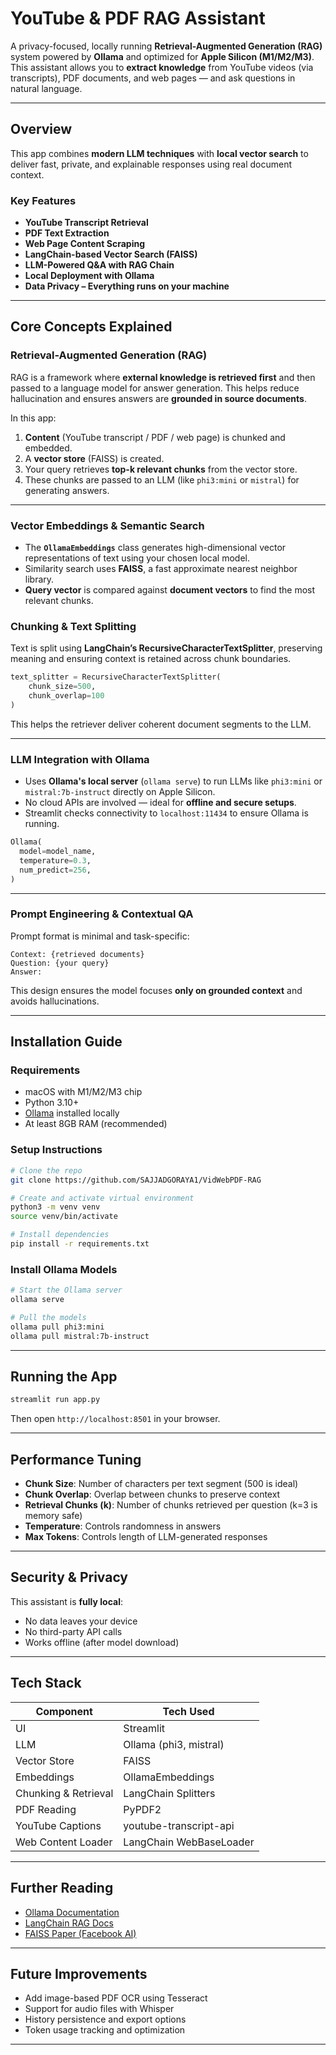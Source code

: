 #  YouTube & PDF RAG Assistant



A privacy-focused, locally running **Retrieval-Augmented Generation (RAG)** system powered by **Ollama** and optimized for **Apple Silicon (M1/M2/M3)**. This assistant allows you to **extract knowledge** from YouTube videos (via transcripts), PDF documents, and web pages — and ask questions in natural language.

---

##  Overview

This app combines **modern LLM techniques** with **local vector search** to deliver fast, private, and explainable responses using real document context.

###  Key Features
-  **YouTube Transcript Retrieval**  
-  **PDF Text Extraction**  
-  **Web Page Content Scraping**  
-  **LangChain-based Vector Search (FAISS)**  
-  **LLM-Powered Q&A with RAG Chain**  
-  **Local Deployment with Ollama**  
-  **Data Privacy – Everything runs on your machine**

---

##  Core Concepts Explained

###  Retrieval-Augmented Generation (RAG)
RAG is a framework where **external knowledge is retrieved first** and then passed to a language model for answer generation. This helps reduce hallucination and ensures answers are **grounded in source documents**.

In this app:
1. **Content** (YouTube transcript / PDF / web page) is chunked and embedded.
2. A **vector store** (FAISS) is created.
3. Your query retrieves **top-k relevant chunks** from the vector store.
4. These chunks are passed to an LLM (like `phi3:mini` or `mistral`) for generating answers.

---

###  Vector Embeddings & Semantic Search
- The **`OllamaEmbeddings`** class generates high-dimensional vector representations of text using your chosen local model.
- Similarity search uses **FAISS**, a fast approximate nearest neighbor library.
- **Query vector** is compared against **document vectors** to find the most relevant chunks.

###  Chunking & Text Splitting
Text is split using **LangChain’s RecursiveCharacterTextSplitter**, preserving meaning and ensuring context is retained across chunk boundaries.

```python
text_splitter = RecursiveCharacterTextSplitter(
    chunk_size=500,
    chunk_overlap=100
)
```

This helps the retriever deliver coherent document segments to the LLM.

---

###  LLM Integration with Ollama
- Uses **Ollama's local server** (`ollama serve`) to run LLMs like `phi3:mini` or `mistral:7b-instruct` directly on Apple Silicon.
- No cloud APIs are involved — ideal for **offline and secure setups**.
- Streamlit checks connectivity to `localhost:11434` to ensure Ollama is running.

```python
Ollama(
  model=model_name,
  temperature=0.3,
  num_predict=256,
)
```

---

###  Prompt Engineering & Contextual QA
Prompt format is minimal and task-specific:

```text
Context: {retrieved documents}
Question: {your query}
Answer:
```

This design ensures the model focuses **only on grounded context** and avoids hallucinations.

---

##  Installation Guide

###  Requirements
- macOS with M1/M2/M3 chip
- Python 3.10+
- [Ollama](https://ollama.ai) installed locally
- At least 8GB RAM (recommended)

### Setup Instructions

```bash
# Clone the repo
git clone https://github.com/SAJJADGORAYA1/VidWebPDF-RAG

# Create and activate virtual environment
python3 -m venv venv
source venv/bin/activate

# Install dependencies
pip install -r requirements.txt
```

###  Install Ollama Models
```bash
# Start the Ollama server
ollama serve

# Pull the models
ollama pull phi3:mini
ollama pull mistral:7b-instruct
```

---

##  Running the App

```bash
streamlit run app.py
```

Then open `http://localhost:8501` in your browser.

---

##  Performance Tuning

- **Chunk Size**: Number of characters per text segment (500 is ideal)
- **Chunk Overlap**: Overlap between chunks to preserve context
- **Retrieval Chunks (k)**: Number of chunks retrieved per question (k=3 is memory safe)
- **Temperature**: Controls randomness in answers
- **Max Tokens**: Controls length of LLM-generated responses

---

##  Security & Privacy

This assistant is **fully local**:
- No data leaves your device
- No third-party API calls
- Works offline (after model download)

---


##  Tech Stack

| Component              | Tech Used                  |
|------------------------|----------------------------|
| UI                     | Streamlit                  |
| LLM                    | Ollama (phi3, mistral)     |
| Vector Store           | FAISS                      |
| Embeddings             | OllamaEmbeddings           |
| Chunking & Retrieval   | LangChain Splitters        |
| PDF Reading            | PyPDF2                     |
| YouTube Captions       | youtube-transcript-api     |
| Web Content Loader     | LangChain WebBaseLoader    |

---

##  Further Reading

- [Ollama Documentation](https://ollama.ai)
- [LangChain RAG Docs](https://docs.langchain.com/docs/use-cases/question-answering/)
- [FAISS Paper (Facebook AI)](https://research.facebook.com/publications/faiss-a-library-for-efficient-similarity-search/)

---

## Future Improvements
- Add image-based PDF OCR using Tesseract
- Support for audio files with Whisper
- History persistence and export options
- Token usage tracking and optimization

---